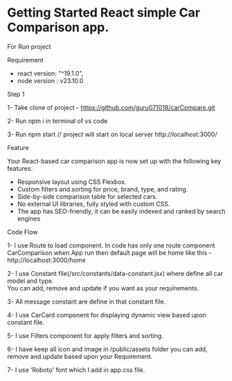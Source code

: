 # Getting Started React simple Car Comparison app.

For Run project

Requirement
- react version: "^19.1.0",
- node version : v23.10.0

Step 1

1- Take clone of project - https://github.com/guru071018/carCompare.git

2- Run npm i in  terminal of vs code

3- Run npm start // project will start on local server http://localhost:3000/

Feature

Your React-based car comparison app is now set up with the following key features:
* Responsive layout using CSS Flexbox.
* Custom filters and sorting for price, brand, type, and rating.
* Side-by-side comparison table for selected cars.
* No external UI libraries, fully styled with custom CSS.
* The app has SEO-friendly, it can be easily indexed and ranked by search engines

Code Flow

1- I use Route to load component. In code has only one route component CarComparison when
App run then default page will be home like this -  http://localhost:3000/home

2-  I use Constant file(/src/constants/data-constant.jsx) where define all car model and type.   
     You can add, remove and update if you want as your requirements. 
		 
3- All message constant are define in that constant file.

4- I use CarCard component for displaying dynamic view based upon constant file.

5- I use Filters component for apply filters and sorting. 

6- I have keep all icon and image in /public/assets folder you can add, remove and update based upon your 
Requirement.

7- I use  ‘Roboto' font which I add in app.css file. 







